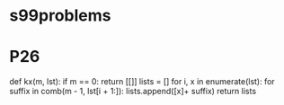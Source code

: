 # s99problems

# P26 

 def kx(m, lst):
     if m == 0: return [[]]
     lists = []
     for i, x in enumerate(lst):
         for suffix in comb(m - 1, lst[i + 1:]):
             lists.append([x]+ suffix)
     return lists
 

